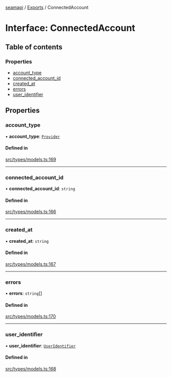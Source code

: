 [seamapi](../README.md) / [Exports](../modules.md) / ConnectedAccount

# Interface: ConnectedAccount

## Table of contents

### Properties

- [account\_type](ConnectedAccount.md#account_type)
- [connected\_account\_id](ConnectedAccount.md#connected_account_id)
- [created\_at](ConnectedAccount.md#created_at)
- [errors](ConnectedAccount.md#errors)
- [user\_identifier](ConnectedAccount.md#user_identifier)

## Properties

### account\_type

• **account\_type**: [`Provider`](../enums/Provider.md)

#### Defined in

[src/types/models.ts:169](https://github.com/seamapi/seamapi-javascript/blob/main/src/types/models.ts#L169)

___

### connected\_account\_id

• **connected\_account\_id**: `string`

#### Defined in

[src/types/models.ts:166](https://github.com/seamapi/seamapi-javascript/blob/main/src/types/models.ts#L166)

___

### created\_at

• **created\_at**: `string`

#### Defined in

[src/types/models.ts:167](https://github.com/seamapi/seamapi-javascript/blob/main/src/types/models.ts#L167)

___

### errors

• **errors**: `string`[]

#### Defined in

[src/types/models.ts:170](https://github.com/seamapi/seamapi-javascript/blob/main/src/types/models.ts#L170)

___

### user\_identifier

• **user\_identifier**: [`UserIdentifier`](UserIdentifier.md)

#### Defined in

[src/types/models.ts:168](https://github.com/seamapi/seamapi-javascript/blob/main/src/types/models.ts#L168)
